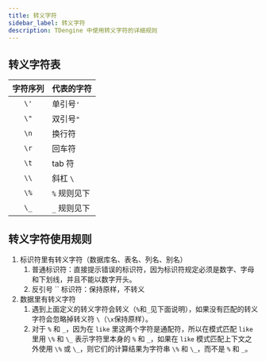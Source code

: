 ```yaml
---
title: 转义字符
sidebar_label: 转义字符
description: TDengine 中使用转义字符的详细规则
---
```


## 转义字符表

| 字符序列 | **代表的字符** |
| :------: | -------------- |
|   `\'`   | 单引号`'`        |
|   `\"`   | 双引号`"`        |
|   `\n`    | 换行符         |
|   `\r`    | 回车符         |
|   `\t`    | tab 符         |
|   `\\`   | 斜杠 `\ `          |
|   `\%`   | `%` 规则见下     |
|   `\_`   | `_` 规则见下    |


## 转义字符使用规则

1. 标识符里有转义字符（数据库名、表名、列名、别名）
   1. 普通标识符：直接提示错误的标识符，因为标识符规定必须是数字、字母和下划线，并且不能以数字开头。
   2. 反引号 `` 标识符：保持原样，不转义
2. 数据里有转义字符
   1. 遇到上面定义的转义字符会转义（`%`和`_`见下面说明），如果没有匹配的转义字符会忽略掉转义符 `\`（`\x`保持原样）。
   2. 对于 `%` 和 `_`，因为在 `like` 里这两个字符是通配符，所以在模式匹配 `like` 里用 `\%` 和 `\_` 表示字符里本身的 `%` 和 `_`，如果在 `like` 模式匹配上下文之外使用 `\%` 或 `\_`，则它们的计算结果为字符串 `\%` 和 `\_`，而不是 `%` 和 `_`。
